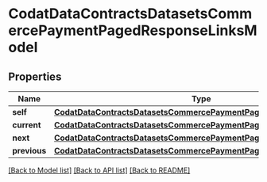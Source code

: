 # CodatDataContractsDatasetsCommercePaymentPagedResponseLinksModel


## Properties
Name | Type | Description | Notes
------------ | ------------- | ------------- | -------------
**self** | [**CodatDataContractsDatasetsCommercePaymentPagedResponseHrefModel**](CodatDataContractsDatasetsCommercePaymentPagedResponseHrefModel.md) |  | [optional] 
**current** | [**CodatDataContractsDatasetsCommercePaymentPagedResponseHrefModel**](CodatDataContractsDatasetsCommercePaymentPagedResponseHrefModel.md) |  | [optional] 
**next** | [**CodatDataContractsDatasetsCommercePaymentPagedResponseHrefModel**](CodatDataContractsDatasetsCommercePaymentPagedResponseHrefModel.md) |  | [optional] 
**previous** | [**CodatDataContractsDatasetsCommercePaymentPagedResponseHrefModel**](CodatDataContractsDatasetsCommercePaymentPagedResponseHrefModel.md) |  | [optional] 

[[Back to Model list]](../README.md#documentation-for-models) [[Back to API list]](../README.md#documentation-for-api-endpoints) [[Back to README]](../README.md)


